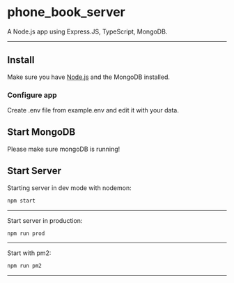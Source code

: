 # phone_book_server

A Node.js app using Express.JS, TypeScript, MongoDB.

---

## Install

Make sure you have [Node.js](http://nodejs.org/) and the MongoDB installed.


### Configure app

Create .env file from example.env and edit it with your data.


## Start MongoDB

Please make sure mongoDB is running!


## Start Server

Starting server in dev mode with nodemon:

```sh
npm start
```
---

Start server in production:

```sh
npm run prod
```
---

Start with pm2:

```sh
npm run pm2
```
---

